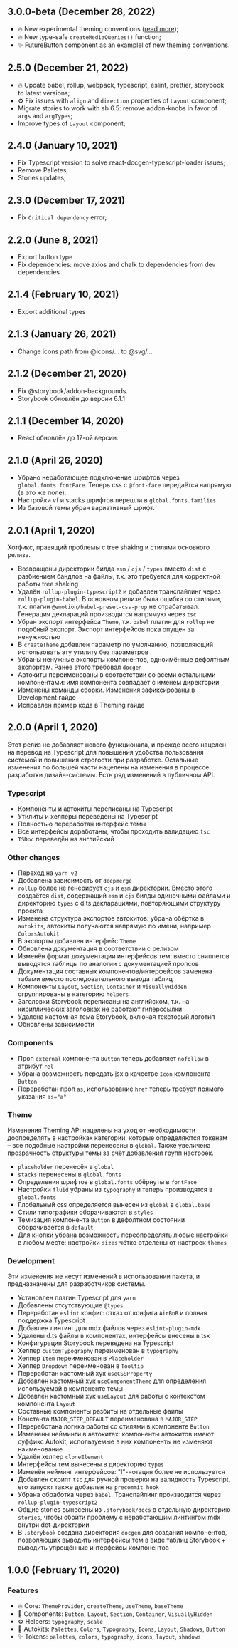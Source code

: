 ## 3.0.0-beta (December 28, 2022)
-   🔥 New experimental theming conventions ([read more](?path=/docs/dev-theming2-0--page));
-   🔥 New type-safe `createMediaQueries()` function;
-   ✨ FutureButton component as an examplel of new theming conventions.

## 2.5.0 (December 21, 2022)

- 🔥 Update babel, rollup, webpack, typescript, eslint, prettier, storybook to latest versions;
- ⚙️ Fix issues with `align` and `direction` properties of `Layout` component;
- Migrate stories to work with sb 6.5: remove addon-knobs in favor of `args` and `argTypes`;
- Improve types of `Layout` component;

## 2.4.0 (January 10, 2021)

-   Fix Typescript version to solve react-docgen-typescript-loader issues;
-   Remove Palletes;
-   Stories updates;

## 2.3.0 (December 17, 2021)

-   Fix `Critical dependency` error;

## 2.2.0 (June 8, 2021)

-   Export button type
-   Fix dependencies: move axios and chalk to dependencies from dev dependencies

## 2.1.4 (February 10, 2021)

-   Export additional types

## 2.1.3 (January 26, 2021)

-   Change icons path from @icons/... to @svg/...

## 2.1.2 (December 21, 2020)

-   Fix @storybook/addon-backgrounds.
-   Storybook обновлён до версии 6.1.1

## 2.1.1 (December 14, 2020)

-   React обновлён до 17-ой версии.

## 2.1.0 (April 26, 2020)

-   Убрано неработающее подключение шрифтов через `global.fonts.fontFace`. Теперь css с `@font-face` передаётся напрямую (в это же поле).
-   Настройки vf и stacks шрифтов перешли в `global.fonts.families`.
-   Из базовой темы убран вариативный шрифт.

## 2.0.1 (April 1, 2020)

Хотфикс, правящий проблемы с tree shaking и стилями основного релиза.

-   Возвращены директории билда `esm` / `cjs` / `types` вместо `dist` с разбиением бандлов на файлы, т.к. это требуется для корректной работы tree shaking
-   Удалён `rollup-plugin-typescript2` и добавлен транспайлинг через `rollup-plugin-babel`. В основном релизе была ошибка со стилями, т.к. плагин `@emotion/babel-preset-css-prop` не отрабатывал. Генерация деклараций производится напрямую через `tsc`
-   Убран экспорт интерфейса `Theme`, т.к. `babel` плагин для `rollup` не подобный экспорт. Экспорт интерфейсов пока опущен за ненужностью
-   В `createTheme` добавлен параметр по умолчанию, позволяющий использовать эту утилиту без параметров
-   Убраны ненужные экспорты компонентов, одноимённые дефолтным экспортам. Ранее этого требовал `docgen`
-   Автокиты переименованы в соответствии со всеми остальными компонентами: имя компонента совпадает с именем директории
-   Изменены команды сборки. Изменения зафиксированы в Development гайде
-   Исправлен пример кода в Theming гайде

## 2.0.0 (April 1, 2020)

Этот релиз не добавляет нового функционала, и прежде всего нацелен на перевод на Typescript для повышения удобства пользования системой и повышения строгости при разработке. Остальные изменения по большей части нацелены на изменения в процессе разработки дизайн-системы. Есть ряд изменений в публичном API.

### Typescript

-   Компоненты и автокиты переписаны на Typescript
-   Утилиты и хелперы переведены на Typescript
-   Полностью переработан интерфейс темы
-   Все интерфейсы доработаны, чтобы проходить валидацию `tsc`
-   `TSDoc` переведён на английский

### Other changes

-   Переход на `yarn v2`
-   Добавлена зависимость от `deepmerge`
-   `rollup` более не генерирует `cjs` и `esm` директории. Вместо этого создаётся `dist`, содержащий `esm` и `cjs` билды одиночными файлами и директорию `types` с d.ts декларациями, повторяющими структуру проекта
-   Изменена структура экспортов автокитов: убрана обёртка в `autokits`, автокиты получаются напрямую по имени, например `ColorsAutokit`
-   В экспорты добавлен интерфейс `Theme`
-   Обновлена документация в соответствии с релизом
-   Изменён формат документации интерфейсов тем: вместо сниппетов выводятся таблицы по аналогии с документацией пропсов
-   Документация составных компонентов/интерфейсов заменена табами вместо последовательного вывода таблиц
-   Компоненты `Layout`, `Section`, `Container` и `VisuallyHidden` сгруппированы в категорию `helpers`
-   Заголовки Storybook переписаны на английском, т.к. на кириллических заголовках не работают гиперссылки
-   Удалена кастомная тема Storybook, включая текстовый логотип
-   Обновлены зависимости

### Components

-   Проп `external` компонента `Button` теперь добавляет `nofollow` в атрибут `rel`
-   Убрана возможность передать jsx в качестве `Icon` компонента `Button`
-   Переработан проп `as`, использование `href` теперь требует прямого указания `as="a"`

### Theme

Изменения Theming API нацелены на уход от необходимости доопределять в настройках категории, которые определяются токенам – все подобные настройки перенесены в `global`. Также увеличена прозрачность структуры темы за счёт добавления групп настроек.

-   `placeholder` перенесён в `global`
-   `stacks` перенесены в `global.fonts`
-   Определения шрифтов в `global.fonts` обёрнуты в `fontFace`
-   Настройки `fluid` убраны из `typography` и теперь производятся в `global.fonts`
-   Глобальный css определяется вынесен из `global` в `global.base`
-   Стили типографики оборачиваются в `styles`
-   Темизация компонента `Button` в дефолтном состоянии оборачивается в `default`
-   Для кнопки убрана возможность переопределять любые настройки в любом месте: настройки `sizes` чётко отделены от настроек `themes`

### Development

Эти изменения не несут изменений в использовании пакета, и предназначены для разработчиков системы.

-   Установлен плагин Typescript для `yarn`
-   Добавлены отсутствующие `@types`
-   Переработан `eslint` конфиг: отказ от конфига `AirBnB` и полная поддержка Typescript
-   Добавлен линтинг для mdx файлов через `eslint-plugin-mdx`
-   Удалены d.ts файлы в компонентах, интерфейсы внесены в tsx
-   Конфигурация Storybook переведена на Typescript
-   Хелпер `customTypography` переименован в `typography`
-   Хелпер `Item` переименован в `Placeholder`
-   Хелпер `Dropdown` переименован в `Tooltip`
-   Переработан кастомный хук `useCSSProperty`
-   Добавлен кастомный хук `useComponentTheme` для определения используемой в компоненте темы
-   Добавлен кастомный хук `useLayout` для работы с контекстом компонента `Layout`
-   Составные компоненты разбиты на отдельные файлы
-   Константа `MAJOR_STEP_DEFAULT` переименована в `MAJOR_STEP`
-   Переработана логика работы со стилями в компоненте `Button`
-   Изменены нейминги в автокитах: компоненты автокитов имеют суффикс Autokit, используемые в них компоненты не изменяют наименование
-   Удалён хелпер `cloneElement`
-   Интерфейсы тем вынесены в директорию `types`
-   Изменён нейминг интерфейсов: "I"-нотация более не используется
-   Добавлен скрипт `tsc` для ручной проверки на валидность Typescript, его запускт также добавлен на `precommit hook`
-   Убрана обработка через `babel`. Транспайлинг производится через `rollup-plugin-typescript2`
-   Общие stories вынесены из `.storybook/docs` в отдельную директорию `stories`, чтобы обойти проблему с неработающим линтингом mdx внутри dot-директории
-   В `.storybook` создана директория `docgen` для создания компонентов, позволяющих выводить интерфейсы тем в виде таблиц Storybook + выводить упрощённые интерфейсы компонентов

## 1.0.0 (February 11, 2020)

### Features

-   🔥 Core: `ThemeProvider`, `createTheme`, `useTheme`, `baseTheme`
-   🧱 Components: `Button`, `Layout`, `Section`, `Container`, `VisuallyHidden`
-   ⚙️ Helpers: `typography`, `scale`
-   🤖 Autokits: `Palettes`, `Colors`, `Typography`, `Icons`, `Layout`, `Shadows`, `Button`
-   ✨ Tokens: `palettes`, `colors`, `typography`, `icons`, `layout`, `shadows`
